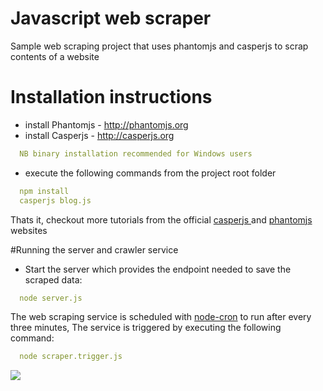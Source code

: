 # Javascript web scraper 
Sample web scraping project that uses phantomjs and casperjs to scrap contents of a website

# Installation instructions
- install Phantomjs - http://phantomjs.org
- install Casperjs - http://casperjs.org 
``` yaml 
  NB binary installation recommended for Windows users
```
 - execute the following commands from the project root folder
```yaml
  npm install
  casperjs blog.js
```
Thats it, checkout more tutorials from the official <a href="http://docs.casperjs.org/en/latest/quickstart.html"> casperjs </a> 
and <a href="http://phantomjs.org/quick-start.html"> phantomjs </a> websites

#Running the server and crawler service
- Start the server which provides the endpoint needed to save the scraped data:

```yaml
  node server.js
```

The web scraping service is scheduled with <a href='https://www.npmjs.com/package/node-cron'> node-cron</a> to run after every three minutes, The service is triggered by executing the following command:

```yaml
  node scraper.trigger.js 
```
  
<img src='https://github.com/koros/js-scraper/blob/master/public/images/spider_at_work1.png' ></img>
